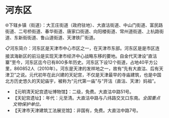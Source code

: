 # 河东区    
🌐下辖乡镇（街道）：大王庄街道（政府驻地）、大直沽街道、中山门街道、富民路街道、二号桥街道、春华街道、唐家口街道、向阳楼街道、常州道街道、上杭路街道、东新街街道、鲁山道街道、天津铁厂街道。    
  
📋河东简介：河东区是天津市中心市区之一，在天津市东部。河东区是是市区连接滨海新区的前沿是实现天津市经济中心战略东移的要地。自金代天津设“直沽寨”至今，河东区迄今已有800多年历史。河东区下设12个街道，占地40平方公里，860852人（2010年）。河东是天津的发祥地之一，故有“先有大直沽、后有天津卫”之说。元代初年在此兴建的天妃宫，不仅是天津最早的寺庙建筑，也是中国北方历史悠久的天妃庙宇，被称为“元代第一庙”与“开沽（直沽、天津）妈祖”。   
  
* 【元明清天妃宫遗址博物馆】：二级，免费。大直沽中路51号。   
* 【天妃宫遗址】：年代：元至清。大直沽中路与八纬路交叉口东南。*全国重点文物保护单位。*  
* 【天津市天津建筑工法展览馆】：非国有，免费。大直沽中路7号。   